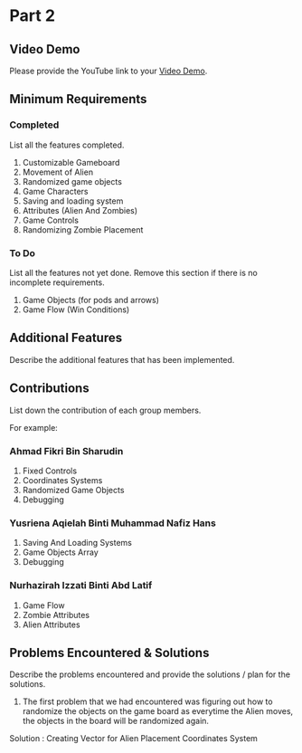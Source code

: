 # Part 2

## Video Demo

Please provide the YouTube link to your [Video Demo](https://youtube.com).

## Minimum Requirements

### Completed

List all the features completed.

1. Customizable Gameboard
2. Movement of Alien
3. Randomized game objects
4. Game Characters
5. Saving and loading system
6. Attributes (Alien And Zombies)
7. Game Controls
8. Randomizing Zombie Placement


### To Do

List all the features not yet done. Remove this section if there is no incomplete requirements.

1. Game Objects (for pods and arrows)
2. Game Flow (Win Conditions)

## Additional Features

Describe the additional features that has been implemented.

## Contributions

List down the contribution of each group members.

For example:

### Ahmad Fikri Bin Sharudin

1. Fixed Controls 
2. Coordinates Systems
3. Randomized Game Objects
4. Debugging

### Yusriena Aqielah Binti Muhammad Nafiz Hans

1. Saving And Loading Systems
2. Game Objects Array
3. Debugging

### Nurhazirah Izzati Binti Abd Latif

1. Game Flow
2. Zombie Attributes
3. Alien Attributes

## Problems Encountered & Solutions

Describe the problems encountered and provide the solutions / plan for the solutions.

1. The first problem that we had encountered was figuring out how to randomize the objects on the game board as everytime the Alien moves, the objects in the board will be randomized again. 

Solution : Creating Vector for Alien Placement
           Coordinates System